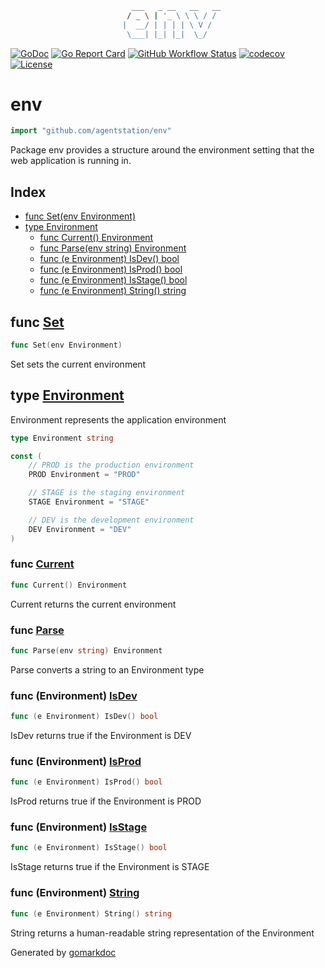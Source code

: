 ```sh
                           ___   _ __   __   __
                          / _ \ | '_ \ \ \ / /
                         |  __/ | | | | \ V / 
                          \___| |_| |_|  \_/  
```
<!-- [![Sourcegraph](https://sourcegraph.com/github.com/agentstation/env/-/badge.svg?style=flat-square)](https://sourcegraph.com/github.com/agentstation/env?badge) -->
[![GoDoc](http://img.shields.io/badge/go-documentation-blue.svg?style=flat-square)](https://pkg.go.dev/github.com/agentstation/env)
[![Go Report Card](https://goreportcard.com/badge/github.com/agentstation/env?style=flat-square)](https://goreportcard.com/report/github.com/agentstation/env)
[![GitHub Workflow Status](https://img.shields.io/github/actions/workflow/status/agentstation/env/ci.yaml?style=flat-square)](https://github.com/agentstation/env/actions)
[![codecov](https://codecov.io/gh/agentstation/env/branch/master/graph/badge.svg?token=35UM5QX1Q3)](https://codecov.io/gh/agentstation/env)
[![License](http://img.shields.io/badge/license-mit-blue.svg?style=flat-square)](https://raw.githubusercontent.com/agentstation/env/master/LICENSE)
<!-- [![Forum](https://img.shields.io/badge/community-forum-00afd1.svg?style=flat-square)](https://github.com/agentstation/env/discussions) -->
<!-- [![Twitter](https://img.shields.io/badge/twitter-@agentstationHQ-55acee.svg?style=flat-square)](https://twitter.com/agentstationHQ) -->

<!-- gomarkdoc:embed:start -->

<!-- Code generated by gomarkdoc. DO NOT EDIT -->

# env

```go
import "github.com/agentstation/env"
```

Package env provides a structure around the environment setting that the web application is running in.

## Index

- [func Set\(env Environment\)](<#Set>)
- [type Environment](<#Environment>)
  - [func Current\(\) Environment](<#Current>)
  - [func Parse\(env string\) Environment](<#Parse>)
  - [func \(e Environment\) IsDev\(\) bool](<#Environment.IsDev>)
  - [func \(e Environment\) IsProd\(\) bool](<#Environment.IsProd>)
  - [func \(e Environment\) IsStage\(\) bool](<#Environment.IsStage>)
  - [func \(e Environment\) String\(\) string](<#Environment.String>)


<a name="Set"></a>
## func [Set](<https://github.com/agentstation/env/blob/master/env.go#L74>)

```go
func Set(env Environment)
```

Set sets the current environment

<a name="Environment"></a>
## type [Environment](<https://github.com/agentstation/env/blob/master/env.go#L11>)

Environment represents the application environment

```go
type Environment string
```

<a name="PROD"></a>

```go
const (
    // PROD is the production environment
    PROD Environment = "PROD"

    // STAGE is the staging environment
    STAGE Environment = "STAGE"

    // DEV is the development environment
    DEV Environment = "DEV"
)
```

<a name="Current"></a>
### func [Current](<https://github.com/agentstation/env/blob/master/env.go#L81>)

```go
func Current() Environment
```

Current returns the current environment

<a name="Parse"></a>
### func [Parse](<https://github.com/agentstation/env/blob/master/env.go#L53>)

```go
func Parse(env string) Environment
```

Parse converts a string to an Environment type

<a name="Environment.IsDev"></a>
### func \(Environment\) [IsDev](<https://github.com/agentstation/env/blob/master/env.go#L44>)

```go
func (e Environment) IsDev() bool
```

IsDev returns true if the Environment is DEV

<a name="Environment.IsProd"></a>
### func \(Environment\) [IsProd](<https://github.com/agentstation/env/blob/master/env.go#L50>)

```go
func (e Environment) IsProd() bool
```

IsProd returns true if the Environment is PROD

<a name="Environment.IsStage"></a>
### func \(Environment\) [IsStage](<https://github.com/agentstation/env/blob/master/env.go#L47>)

```go
func (e Environment) IsStage() bool
```

IsStage returns true if the Environment is STAGE

<a name="Environment.String"></a>
### func \(Environment\) [String](<https://github.com/agentstation/env/blob/master/env.go#L30>)

```go
func (e Environment) String() string
```

String returns a human\-readable string representation of the Environment

Generated by [gomarkdoc](<https://github.com/princjef/gomarkdoc>)


<!-- gomarkdoc:embed:end -->